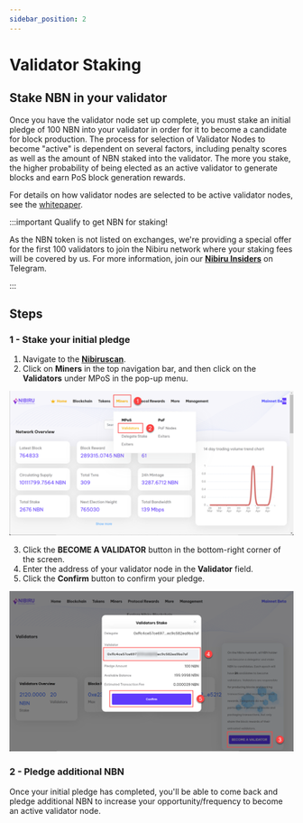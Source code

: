 ```yaml
---
sidebar_position: 2
---
```

# Validator Staking
Stake NBN in your validator
---

Once you have the validator node set up complete, you must stake an initial pledge of 100 NBN into your validator in order for it to become a candidate for block production.  The process for selection of Validator Nodes to become "active" is dependent on several factors, including penalty scores as well as the amount of NBN staked into the 
validator.  The more you stake, the higher probability of being elected as an active validator to generate blocks and earn PoS block generation rewards.

For details on how validator nodes are selected to be active validator nodes, see the
[whitepaper](https://nibirunet.io/wp-content/uploads/2023/04/Nibiru_Whitepaper_V2.1.pdf).

:::important Qualify to get NBN for staking!

As the NBN token is not listed on exchanges, we're providing a special offer for the first 100 validators to join the Nibiru network where your staking fees will be covered by us.  For more information, join our [**Nibiru Insiders**](https://t.me/nibiru_insider) on Telegram.

:::

## Steps

### 1 - Stake your initial pledge

1. Navigate to the [**Nibiruscan**](https://www.Nibiruscan.io/).
2. Click on **Miners** in the top navigation bar, and then click on the **Validators** under MPoS in the pop-up menu.

![Select validator screen](nibiruscan_pos_validator.png)

3. Click the **BECOME A VALIDATOR** button in the bottom-right corner of the screen.
4. Enter the address of your validator node in the **Validator** field.
5. Click the **Confirm** button to confirm your pledge.

![Pledge NBN](validator_pledge.png)

### 2 - Pledge additional NBN

Once your initial pledge has completed, you'll be able to come back and pledge additional NBN to increase your
opportunity/frequency to become an active validator node.